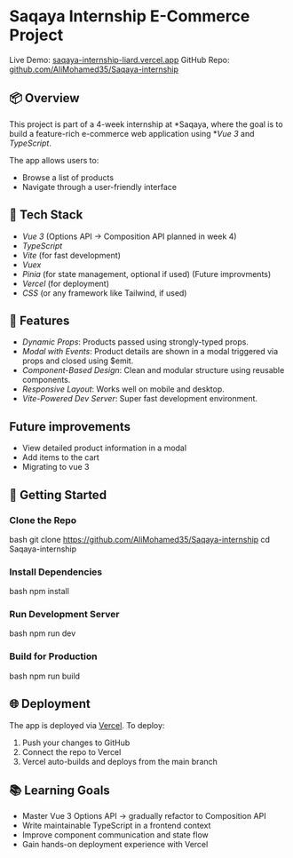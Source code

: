 # Saqaya Internship E-Commerce Project

Live Demo: [saqaya-internship-liard.vercel.app](https://saqaya-internship-six.vercel.app/)
GitHub Repo: [github.com/AliMohamed35/Saqaya-internship](https://github.com/AliMohamed35/Saqaya-internship)

## 📦 Overview

This project is part of a 4-week internship at *Saqaya, where the goal is to build a feature-rich e-commerce web application using **Vue 3* and *TypeScript*.

The app allows users to:

* Browse a list of products
* Navigate through a user-friendly interface

## 🔧 Tech Stack

* *Vue 3* (Options API → Composition API planned in week 4)
* *TypeScript*
* *Vite* (for fast development)
* *Vuex*
* *Pinia* (for state management, optional if used) (Future improvments)
* *Vercel* (for deployment)
* *CSS* (or any framework like Tailwind, if used)

## 🧠 Features

* *Dynamic Props*: Products passed using strongly-typed props.
* *Modal with Events*: Product details are shown in a modal triggered via props and closed using $emit.
* *Component-Based Design*: Clean and modular structure using reusable components.
* *Responsive Layout*: Works well on mobile and desktop.
* *Vite-Powered Dev Server*: Super fast development environment.

## Future improvements
* View detailed product information in a modal
* Add items to the cart
* Migrating to vue 3

## 🚀 Getting Started

### Clone the Repo

bash
git clone https://github.com/AliMohamed35/Saqaya-internship
cd Saqaya-internship


### Install Dependencies

bash
npm install


### Run Development Server

bash
npm run dev


### Build for Production

bash
npm run build


## 🌐 Deployment

The app is deployed via [Vercel](https://vercel.com/). To deploy:

1. Push your changes to GitHub
2. Connect the repo to Vercel
3. Vercel auto-builds and deploys from the main branch

## 📚 Learning Goals

* Master Vue 3 Options API → gradually refactor to Composition API
* Write maintainable TypeScript in a frontend context
* Improve component communication and state flow
* Gain hands-on deployment experience with Vercel
